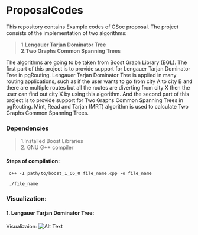 # ProposalCodes
This repository contains Example codes of GSoc proposal.
The project consists of the implementation of two algorithms:<br>
><b>1.Lengauer Tarjan Dominator Tree <br>
>2.Two Graphs Common Spanning Trees</b>

The algorithms are going to be taken from Boost Graph Library (BGL). The first part of this project is to provide support for Lengauer Tarjan Dominator Tree in pgRouting. Lengauer Tarjan Dominator Tree is applied in many routing applications, such as if the user wants to go from city A to city B and there are multiple routes but all the routes are diverting from city X then the user can find out city X by using this algorithm.
And the second part of this project is to provide support for Two Graphs Common Spanning Trees in pgRouting.  Mint, Read and Tarjan (MRT) algorithm is used to calculate Two Graphs Common Spanning Trees.



### Dependencies 
>1.Installed Boost Libraries <br>
>2. GNU G++ compiler

#### Steps of compilation:
```
 c++ -I path/to/boost_1_66_0 file_name.cpp -o file_name
```
```
 ./file_name
```
### Visualization:
#### 1. Lengauer Tarjan Dominator Tree:
Visualizaion:
![Alt Text](https://lh3.googleusercontent.com/8hZ2IcKZ0wvWKWJ9lc5VTEIRdc-LNzTijtWTXTSCcFIou5DYC1kSLbkR2-QLnNg3lCjdgZELZzPKQ88BnvqFWKtS9OjO_rfgX1T2rj3AD8YbGWRln3wZx-CFuEzyhtRNhBYCZgnHytzZAEx1cspfM8ihm9lbDZzOP65IEHzFIDEMnHQE1atA5TAy1tbBN8MmJ_4mmc8Q8Yh71s8Wy1gyyG4mwXeDEbR7DzCeSz66X1Utq25zyQ-BC1zfpO3ZPZcuEHn6N-RdPJOVJ4oXQq31xloHVnxUt0Tr_zAas5n8fCTgsvkaZZJ2zT2NypYj9MzRwywj0PH_85J0GUo9IvK7N9hwpWbNgnL6M4eD2MXbfSbZmq1YW7IBcXbskHBGiIVCEEp-obX5yoEfWPpp5kd0U50lUc9CixvMQK5ZOF7z0Lx84V3AJiSQMdw0Ga8kfS2tPvB_azUHmxY4-SGe8D9NqC0jyGFtsooacMSqjMm8wzkKhNqqVmrGZQQN76ODRG283m7UT9y9iTPdXOwuMVcvhtRAo_GvP51dOwW7YaV0joDSdH3_JBPC_DNB0aC-_VvmOPTPAYa5Yk9z5HkrlpFBZJnu61y9DtZNnvTzE369lWUbcVmMmrwXdjB3G4JHIIG4kFYVL-zPbsQxjFRnSc9BryjG1AU9pYy-LgcpQfL0P-6s_N5t6Xk3J-o3GNEZ=w720-h405-no)

